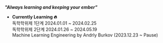 ***"Always learning and keeping your ember"***

- **Currently Learning 🔥**\
  독학학위제 1단계 2024.01.01 ~ 2024.02.25\
  독학학위제 2단계 2024.01.26 ~ 2024.05.19\
  Machine Learning Engineering by Andrly Burkov (2023.12.23 ~ Pause)
